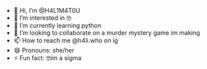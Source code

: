- 👋 Hi, I’m @H4L1M4T0U
- 👀 I’m interested in 🤓
- 🌱 I’m currently learning python
- 💞️ I’m looking to collaborate on a murder mystery game im making
- 📫 How to reach me @h4li.who on ig
- 😄 Pronouns: she/her
- ⚡ Fun fact: 🤓im a sigma

<!---
H4L1M4T0U/H4L1M4T0U is a ✨ special ✨ repository because its `README.md` (this file) appears on your GitHub profile.
You can click the Preview link to take a look at your changes.
--->

